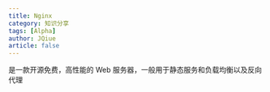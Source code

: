 ```yaml
---
title: Nginx
category: 知识分享
tags: [Alpha]
author: JQiue
article: false
---
```


是一款开源免费，高性能的 Web 服务器，一般用于静态服务和负载均衡以及反向代理

